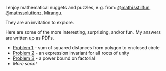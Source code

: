 I enjoy mathematical nuggets and puzzles, e.g. from:
[@mathisstillfun](https://x.com/mathisstillfun),
[@mathssolutionz](https://x.com/mathssolutionz),
[Mirangu](https://mirangu.com).

They are an invitation to explore.

Here are some of the more interesting, surprising, and/or fun. My answers are written up as PDFs.

* [Problem 1](problem-1/index.html) - sum of squared distances from polygon to enclosed circle
* [Problem 2](problem-2/index.html) - an expression invariant for all roots of unity
* [Problem 3](problem-3/index.html) - a power bound on factorial
* _More soon!_

<!--
JD Cook.
All my puzzle books...

And others from Twitter
* https://x.com/tcorbettclark/status/1675758858831011841
* https://x.com/tcorbettclark/status/1660174431535202309
* https://x.com/tcorbettclark/status/1586618640295682048
* https://x.com/tcorbettclark/status/1581236996563144706
* https://x.com/tcorbettclark/status/1572334490504273928
* https://x.com/tcorbettclark/status/1565333608402866176
* https://x.com/tcorbettclark/status/1558145609214967808
-->
